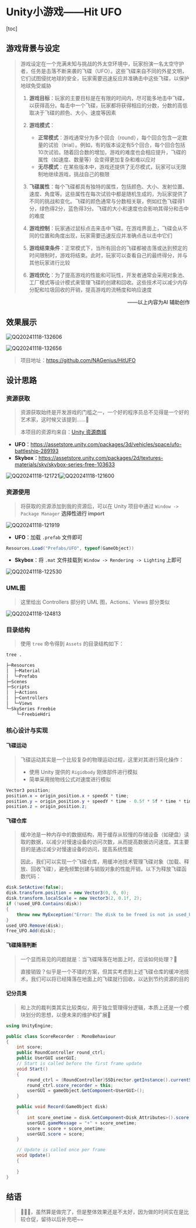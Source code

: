 # Unity小游戏——Hit UFO

[toc]

## 游戏背景与设定

> 游戏设定在一个充满未知与挑战的外太空环境中，玩家扮演一名太空守护者，任务是击落不断来袭的飞碟（UFO）。这些飞碟来自不同的外星文明，它们试图侵扰地球的安全，玩家需要迅速反应并准确击中这些飞碟，以保护地球免受威胁
>
> 1. **游戏目标**：玩家的主要目标是在有限的时间内，尽可能多地击中飞碟，以获得高分。每击中一个飞碟，玩家都将获得相应的分数，分数的高低取决于飞碟的颜色、大小、速度等因素
>
> 2. **游戏模式**：
>    - **正常模式**：游戏通常分为多个回合（round），每个回合包含一定数量的试验（trial）。例如，有的版本设定有5个回合，每个回合包括10次试验。随着回合数的增加，游戏的难度也会相应提升，飞碟的属性（如速度、数量等）会变得更加复杂和难以应对
>    - **无尽模式**：在某些版本中，游戏还提供了无尽模式，玩家可以无限制地继续游戏，挑战自己的极限
>
> 3. **飞碟属性**：每个飞碟都具有独特的属性，包括颜色、大小、发射位置、速度、角度等。这些属性在每次试验中都是随机生成的，为玩家提供了不同的挑战和变化。飞碟的颜色通常与分数相关联，例如红色飞碟得1分，绿色得2分，蓝色得3分。飞碟的大小和速度也会影响其得分和击中的难度
>
> 4. **游戏控制**：玩家通过鼠标点击来击中飞碟。在游戏界面上，飞碟会从不同的位置和角度出现，玩家需要迅速反应并准确点击以击中它们
>
> 5. **游戏结束条件**：正常模式下，当所有回合的飞碟都被击落或达到预定的时间限制时，游戏将结束。此时，玩家可以查看自己的最终得分，并与其他玩家进行比较
>
> 6. **游戏优化**：为了提高游戏的性能和可玩性，开发者通常会采用对象池、工厂模式等设计模式来管理飞碟的创建和回收。这些技术可以减少内存分配和垃圾回收的开销，提高游戏的流畅度和响应速度

<div style="text-align: right;">——以上内容为AI 辅助创作</div>



## 效果展示

![QQ20241118-132606](images\QQ20241118-132606.png)

![QQ20241118-132656](images\QQ20241118-132656.png)

> 项目地址：https://github.com/NAGenius/HitUFO



## 设计思路

### 资源获取

> 资源获取始终是开发游戏的门槛之一，一个好的程序员总不见得是一个好的艺术家，这时候又该提到......🤔
>
> 本项目的资源均来自：[Unity 资源商城](https://assetstore.unity.com)

- **UFO**：https://assetstore.unity.com/packages/3d/vehicles/space/ufo-battleship-289193
- **Skybox**：https://assetstore.unity.com/packages/2d/textures-materials/sky/skybox-series-free-103633

![QQ20241118-121721](images\QQ20241118-121721.png)![QQ20241118-121600](images\QQ20241118-121600.png)



### 资源使用

> 将获取的资源添加到我的资源后，可以在 Unity 项目中通过 `Window -> Package Manager` **选择性进行 import**

![QQ20241118-121919](images\QQ20241118-121919.png)

- **UFO**：加载 `.prefab` 文件即可

```c#
Resources.Load("Prefabs/UFO", typeof(GameObject))
```

- **Skybox**：将 `.mat` 文件挂载到 `Window -> Rendering -> Lighting` 上即可

![QQ20241118-122530](images\QQ20241118-122530.png)



### UML图

> 这里给出 Controllers 部分的 UML 图，Actions、Views 部分类似

![QQ20241118-124813](images\QQ20241118-124813.png)



### 目录结构

> 使用 `tree` 命令得到 `Assets` 的目录结构如下：

```sh
tree .

├─Resources
│  ├─Material
│  └─Prefabs
├─Scenes
├─Scripts
│  ├─Actions
│  ├─Controllers
│  └─Views
└─SkySeries Freebie
    └─FreebieHdri
```



### 核心设计与实现

#### 飞碟运动

> 飞碟运动其实是一个比较复杂的物理运动过程，这里对其进行简化操作：
>
> - 使用 Unity 提供的 `Rigidbody` 刚体部件进行模拟
> - 简单采用抛物线公式对速度进行模拟

```c#
Vector3 position;
position.x = origin_position.x + speedX * time;
position.y = origin_position.y + speedY * time - 0.5f * 5f * time * time;
position.z = origin_position.z;
```

#### 飞碟仓库

> 缓冲池是一种内存中的数据结构，用于缓存从较慢的存储设备（如硬盘）读取的数据，以减少对慢速设备的访问次数，从而提高数据访问速度。其主要目的是通过减少对慢速设备的访问，提高系统性能
>
> 因此，我们可以实现一个飞碟仓库，用缓冲池技术管理飞碟对象（加载、释放、回收飞碟），避免频繁创建与销毁对象的性能开销，以下为释放飞碟函数代码：

```c#
disk.SetActive(false);
disk.transform.position = new Vector3(0, 0, 0);
disk.transform.localScale = new Vector3(2, 0.1f, 2);
if (!used_UFO.Contains(disk))
{
    throw new MyException("Error: The disk to be freed is not in used_UFO list!");
}
used_UFO.Remove(disk);
free_UFO.Add(disk);
```

#### 飞碟降落判断

> 一个显而易见的问题就是：当飞碟降落在地面上时，应该如何处理？🤔
>
> 直接销毁？似乎是一个不错的方案，但其实考虑到上述飞碟仓库的缓冲池技术，我们可以将已经降落在地面上的飞碟就行回收，以达到节约资源的目的



#### 记分员类

> 和上次的裁判类其实比较类似，用于独立管理得分逻辑，本质上还是一个模块划分的思想，以便未来的维护和扩展🤔

```c#
using UnityEngine;

public class ScoreRecorder : MonoBehaviour
{
    int score;
    public RoundController round_ctrl;
    public UserGUI userGUI;
    // Start is called before the first frame update
    void Start()
    {
        round_ctrl = (RoundController)SSDirector.getInstance().currentSceneController;
        round_ctrl.score_recorder = this;
        userGUI = gameObject.GetComponent<UserGUI>();
    }

    public void Record(GameObject disk)
    {
        int score_onetime = disk.GetComponent<Disk_Attributes>().score;
        userGUI.gameMessage = "+" + score_onetime;
        score = score + score_onetime;
        userGUI.score = score;
    }

    // Update is called once per frame
    void Update()
    {
        
    }
}
```



## 结语

> 🎉🎉🎉，虽然算是做完了，但是整体效果还是不太好，因为做的时间实在是比较仓促，留待以后补充吧~~
